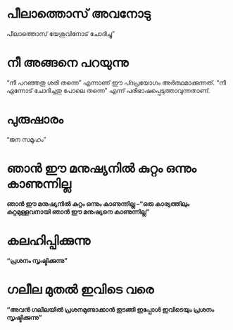 # പീലാത്തൊസ് അവനോടു
പീലാത്തൊസ് യേശുവിനോട് ചോദിച്ചു”
# നീ അങ്ങനെ പറയുന്നു
“നീ പറഞ്ഞതു ശരി തന്നെ” എന്നാണ് ഈ പ്ദപ്രയോഗം അർത്ഥമാക്കുന്നത്. “നീ എന്നോട് ചോദിച്ചതു പോലെ തന്നെ” എന്ന് പരിഭാഷപ്പെടുത്താവുന്നതാണ്.
# പുരുഷാരം
“ജന സമൂഹം”
# ഞാൻ ഈ മനുഷ്യനിൽ കുറ്റം ഒന്നും കാണുന്നില്ല
<b>ഞാൻ ഈ മനുഷ്യനിൽ കുറ്റം ഒന്നും കാണുന്നില്ല <b>–“ഒരു കാര്യത്തിലും കുറ്റമുള്ളവനായി ഞാൻ ഈ മനുഷ്യനെ കാണുന്നില്ല”
# കലഹിപ്പിക്കുന്നു
“പ്രശനം സൃഷ്ടിക്കുന്നു”
# ഗലീല മുതൽ ഇവിടെ വരെ
“അവൻ ഗലീലയിൽ പ്രശനമുണ്ടാക്കാൻ തുടങ്ങി ഇപ്പോൾ ഇവിടെയും പ്രശനം സൃഷ്ടിക്കുന്നു”
